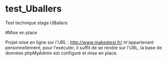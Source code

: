 # test_Uballers
Test technique stage UBallers

#Mise en place

Projet mise en ligne sur l'URL : http://www.makeatest.fr/ m'appartenant personnellement, pour l'exécuter,
il suffit de se rendre sur l'URL, la base de données phpMyAdmin est configuré et mise en place.
